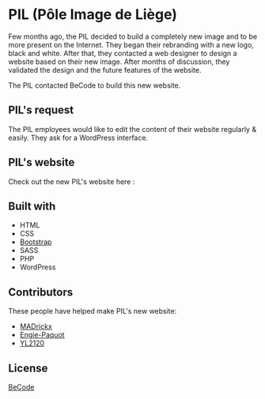# PIL (Pôle Image de Liège)

Few months ago, the PIL decided to build a completely new image and to be more present on the Internet. They began their rebranding with a new logo, black and white. After that, they contacted a web designer to design a website based on their new image. After months of discussion, they validated the design and the future features of the website.

The PIL contacted BeCode to build this new website.

## PIL's request

The PIL employees would like to edit the content of their website regularly & easily. They ask for a WordPress interface.

## PIL's website

Check out the new PIL's website here : 


## Built with 
* HTML
* CSS
* [Bootstrap](https://getbootstrap.com)
* SASS
* PHP
* WordPress


## Contributors
These people have helped make PIL's new website:

* [MADrickx](https://github.com/MADrickx)
* [Engie-Paquot](https://github.com/Engie-Paquot)
* [YL2120](https://github.com/YL2120)

## License
[BeCode](https://becode.org/fr/)
